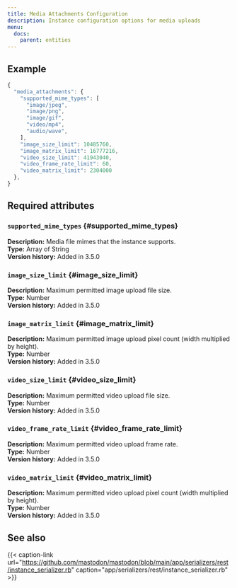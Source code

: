 ```yaml
---
title: Media Attachments Configuration
description: Instance configuration options for media uploads
menu:
  docs:
    parent: entities
---
```


## Example

```javascript
{
  "media_attachments": {
    "supported_mime_types": [
      "image/jpeg",
      "image/png",
      "image/gif",
      "video/mp4",
      "audio/wave",
    ],
    "image_size_limit": 10485760,
    "image_matrix_limit": 16777216,
    "video_size_limit": 41943040,
    "video_frame_rate_limit": 60,
    "video_matrix_limit": 2304000
  },
}
```

## Required attributes

### `supported_mime_types` {#supported_mime_types}

**Description:** Media file mimes that the instance supports.\
**Type:** Array of String\
**Version history:** Added in 3.5.0

### `image_size_limit` {#image_size_limit}

**Description:** Maximum permitted image upload file size.\
**Type:** Number\
**Version history:** Added in 3.5.0

### `image_matrix_limit` {#image_matrix_limit}

**Description:** Maximum permitted image upload pixel count (width multiplied by height).\
**Type:** Number\
**Version history:** Added in 3.5.0

### `video_size_limit` {#video_size_limit}

**Description:** Maximum permitted video upload file size.\
**Type:** Number\
**Version history:** Added in 3.5.0

### `video_frame_rate_limit` {#video_frame_rate_limit}

**Description:** Maximum permitted video upload frame rate.\
**Type:** Number\
**Version history:** Added in 3.5.0

### `video_matrix_limit` {#video_matrix_limit}

**Description:** Maximum permitted video upload pixel count (width multiplied by height).\
**Type:** Number\
**Version history:** Added in 3.5.0

## See also

{{< caption-link url="https://github.com/mastodon/mastodon/blob/main/app/serializers/rest/instance_serializer.rb" caption="app/serializers/rest/instance\_serializer.rb" >}}





